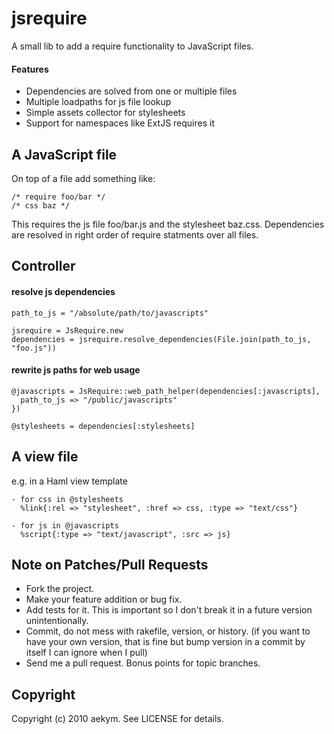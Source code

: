 jsrequire
=========


A small lib to add a require functionality to JavaScript files.


#### Features

* Dependencies are solved from one or multiple files
* Multiple loadpaths for js file lookup
* Simple assets collector for stylesheets
* Support for namespaces like ExtJS requires it


A JavaScript file
-----------------

On top of a file add something like:

    /* require foo/bar */
    /* css baz */

This requires the js file foo/bar.js and the stylesheet baz.css. Dependencies are resolved in right order of require statments over all files.


Controller
----------

#### resolve js dependencies

    path_to_js = "/absolute/path/to/javascripts"

    jsrequire = JsRequire.new
    dependencies = jsrequire.resolve_dependencies(File.join(path_to_js, "foo.js"))

#### rewrite js paths for web usage

    @javascripts = JsRequire::web_path_helper(dependencies[:javascripts],
      path_to_js => "/public/javascripts"
    })

    @stylesheets = dependencies[:stylesheets]


A view file
-----------

e.g. in a Haml view template

    - for css in @stylesheets
      %link{:rel => "stylesheet", :href => css, :type => "text/css"}

    - for js in @javascripts
      %script{:type => "text/javascript", :src => js}


Note on Patches/Pull Requests
-----------------------------

* Fork the project.
* Make your feature addition or bug fix.
* Add tests for it. This is important so I don't break it in a
  future version unintentionally.
* Commit, do not mess with rakefile, version, or history.
  (if you want to have your own version, that is fine but bump version in a commit by itself I can ignore when I pull)
* Send me a pull request. Bonus points for topic branches.


Copyright
---------

Copyright (c) 2010 aekym. See LICENSE for details.

